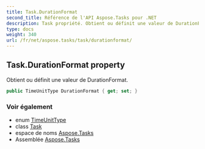 ```yaml
---
title: Task.DurationFormat
second_title: Référence de l'API Aspose.Tasks pour .NET
description: Task propriété. Obtient ou définit une valeur de DurationFormat.
type: docs
weight: 340
url: /fr/net/aspose.tasks/task/durationformat/
---
```

## Task.DurationFormat property

Obtient ou définit une valeur de DurationFormat.

```csharp
public TimeUnitType DurationFormat { get; set; }
```

### Voir également

* enum [TimeUnitType](../../timeunittype/)
* class [Task](../)
* espace de noms [Aspose.Tasks](../../task/)
* Assemblée [Aspose.Tasks](../../../)


